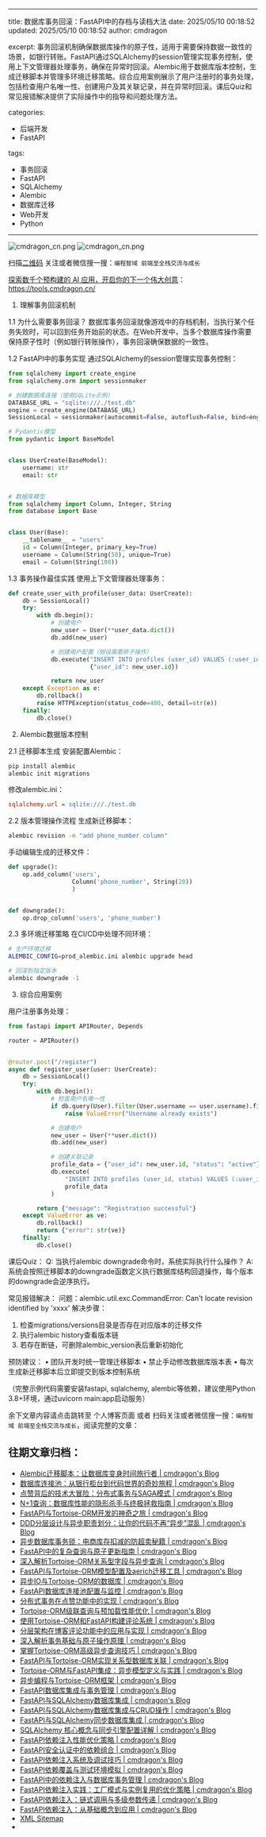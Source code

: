 ----
title: 数据库事务回滚：FastAPI中的存档与读档大法
date: 2025/05/10 00:18:52
updated: 2025/05/10 00:18:52
author: cmdragon

excerpt:
  事务回滚机制确保数据库操作的原子性，适用于需要保持数据一致性的场景，如银行转账。FastAPI通过SQLAlchemy的session管理实现事务控制，使用上下文管理器处理事务，确保在异常时回滚。Alembic用于数据库版本控制，生成迁移脚本并管理多环境迁移策略。综合应用案例展示了用户注册时的事务处理，包括检查用户名唯一性、创建用户及其关联记录，并在异常时回滚。课后Quiz和常见报错解决提供了实际操作中的指导和问题处理方法。

categories:
  - 后端开发
  - FastAPI

tags:
  - 事务回滚
  - FastAPI
  - SQLAlchemy
  - Alembic
  - 数据库迁移
  - Web开发
  - Python

----

<img src="https://static.shutu.cn/shutu/jpeg/open08/2025/05/10/69ec9a799973f9e2614fd4d8e4583abe.jpeg" title="cmdragon_cn.png" alt="cmdragon_cn.png"/>

<img src="https://api2.cmdragon.cn/upload/cmder/20250304_012821924.jpg" title="cmdragon_cn.png" alt="cmdragon_cn.png"/>


扫描[二维码](https://api2.cmdragon.cn/upload/cmder/20250304_012821924.jpg)
关注或者微信搜一搜：`编程智域 前端至全栈交流与成长`

[探索数千个预构建的 AI 应用，开启你的下一个伟大创意](https://tools.cmdragon.cn/zh/apps?category=ai_chat)：https://tools.cmdragon.cn/

1. 理解事务回滚机制

1.1 为什么需要事务回滚？
数据库事务回滚就像游戏中的存档机制，当执行某个任务失败时，可以回到任务开始前的状态。在Web开发中，当多个数据库操作需要保持原子性时（例如银行转账操作），事务回滚确保数据的一致性。

1.2 FastAPI中的事务实现
通过SQLAlchemy的session管理实现事务控制：

```python
from sqlalchemy import create_engine
from sqlalchemy.orm import sessionmaker

# 创建数据库连接（使用SQLite示例）
DATABASE_URL = "sqlite:///./test.db"
engine = create_engine(DATABASE_URL)
SessionLocal = sessionmaker(autocommit=False, autoflush=False, bind=engine)

# Pydantic模型
from pydantic import BaseModel


class UserCreate(BaseModel):
    username: str
    email: str


# 数据库模型
from sqlalchemy import Column, Integer, String
from database import Base


class User(Base):
    __tablename__ = "users"
    id = Column(Integer, primary_key=True)
    username = Column(String(50), unique=True)
    email = Column(String(100))
```

1.3 事务操作最佳实践
使用上下文管理器处理事务：

```python
def create_user_with_profile(user_data: UserCreate):
    db = SessionLocal()
    try:
        with db.begin():
            # 创建用户
            new_user = User(**user_data.dict())
            db.add(new_user)

            # 创建用户配置（假设需要原子操作）
            db.execute("INSERT INTO profiles (user_id) VALUES (:user_id)",
                       {"user_id": new_user.id})

            return new_user
    except Exception as e:
        db.rollback()
        raise HTTPException(status_code=400, detail=str(e))
    finally:
        db.close()
```

2. Alembic数据版本控制

2.1 迁移脚本生成
安装配置Alembic：

```bash
pip install alembic
alembic init migrations
```

修改alembic.ini：

```ini
sqlalchemy.url = sqlite:///./test.db
```

2.2 版本管理操作流程
生成新迁移脚本：

```bash
alembic revision -m "add phone_number column"
```

手动编辑生成的迁移文件：

```python
def upgrade():
    op.add_column('users',
                  Column('phone_number', String(20))
                  )


def downgrade():
    op.drop_column('users', 'phone_number')
```

2.3 多环境迁移策略
在CI/CD中处理不同环境：

```bash
# 生产环境迁移
ALEMBIC_CONFIG=prod_alembic.ini alembic upgrade head

# 回滚到指定版本
alembic downgrade -1
```

3. 综合应用案例

用户注册事务处理：

```python
from fastapi import APIRouter, Depends

router = APIRouter()


@router.post("/register")
async def register_user(user: UserCreate):
    db = SessionLocal()
    try:
        with db.begin():
            # 检查用户名唯一性
            if db.query(User).filter(User.username == user.username).first():
                raise ValueError("Username already exists")

            # 创建用户
            new_user = User(**user.dict())
            db.add(new_user)

            # 创建关联记录
            profile_data = {"user_id": new_user.id, "status": "active"}
            db.execute(
                "INSERT INTO profiles (user_id, status) VALUES (:user_id, :status)",
                profile_data
            )

        return {"message": "Registration successful"}
    except ValueError as ve:
        db.rollback()
        return {"error": str(ve)}
    finally:
        db.close()
```

课后Quiz：
Q: 当执行alembic downgrade命令时，系统实际执行什么操作？
A: 系统会按照迁移脚本的downgrade函数定义执行数据库结构回退操作，每个版本的downgrade会逆序执行。

常见报错解决：
问题：alembic.util.exc.CommandError: Can't locate revision identified by 'xxxx'
解决步骤：

1. 检查migrations/versions目录是否存在对应版本的迁移文件
2. 执行alembic history查看版本链
3. 若存在断链，可删除alembic_version表后重新初始化

预防建议：
• 团队开发时统一管理迁移脚本
• 禁止手动修改数据库版本表
• 每次生成新迁移脚本后立即提交到版本控制系统

（完整示例代码需要安装fastapi, sqlalchemy, alembic等依赖，建议使用Python 3.8+环境，通过uvicorn main:app启动服务）

余下文章内容请点击跳转至 个人博客页面 或者 扫码关注或者微信搜一搜：`编程智域 前端至全栈交流与成长`，阅读完整的文章：

## 往期文章归档：

- [Alembic迁移脚本：让数据库变身时间旅行者 | cmdragon's Blog](https://blog.cmdragon.cn/posts/24a6445f18ef/)
- [数据库连接池：从银行柜台到代码世界的奇妙旅程 | cmdragon's Blog](https://blog.cmdragon.cn/posts/57d1e2810a31/)
- [点赞背后的技术大冒险：分布式事务与SAGA模式 | cmdragon's Blog](https://blog.cmdragon.cn/posts/336930484b68/)
- [N+1查询：数据库性能的隐形杀手与终极拯救指南 | cmdragon's Blog](https://blog.cmdragon.cn/posts/bd59ee70c62e/)
- [FastAPI与Tortoise-ORM开发的神奇之旅 | cmdragon's Blog](https://blog.cmdragon.cn/posts/9f5729db84ef/)
- [DDD分层设计与异步职责划分：让你的代码不再“异步”混乱 | cmdragon's Blog](https://blog.cmdragon.cn/posts/62012cf83e26/)
- [异步数据库事务锁：电商库存扣减的防超卖秘籍 | cmdragon's Blog](https://blog.cmdragon.cn/posts/c195d6c4d0b5/)
- [FastAPI中的复杂查询与原子更新指南 | cmdragon's Blog](https://blog.cmdragon.cn/posts/f0e851eb1a74/)
- [深入解析Tortoise-ORM关系型字段与异步查询 | cmdragon's Blog](https://blog.cmdragon.cn/posts/512d338e0833/)
- [FastAPI与Tortoise-ORM模型配置及aerich迁移工具 | cmdragon's Blog](https://blog.cmdragon.cn/posts/7649fa5d5b04/)
- [异步IO与Tortoise-ORM的数据库 | cmdragon's Blog](https://blog.cmdragon.cn/posts/c9824156400c/)
- [FastAPI数据库连接池配置与监控 | cmdragon's Blog](https://blog.cmdragon.cn/posts/74b39391a524/)
- [分布式事务在点赞功能中的实现 | cmdragon's Blog](https://blog.cmdragon.cn/posts/f05753c1a8af/)
- [Tortoise-ORM级联查询与预加载性能优化 | cmdragon's Blog](https://blog.cmdragon.cn/posts/644d88ac6ff1/)
- [使用Tortoise-ORM和FastAPI构建评论系统 | cmdragon's Blog](https://blog.cmdragon.cn/posts/d7fcb94d965b/)
- [分层架构在博客评论功能中的应用与实现 | cmdragon's Blog](https://blog.cmdragon.cn/posts/a344f0dfbdbf/)
- [深入解析事务基础与原子操作原理 | cmdragon's Blog](https://blog.cmdragon.cn/posts/823cb13844de/)
- [掌握Tortoise-ORM高级异步查询技巧 | cmdragon's Blog](https://blog.cmdragon.cn/posts/0df919d7ff39/)
- [FastAPI与Tortoise-ORM实现关系型数据库关联 | cmdragon's Blog](https://blog.cmdragon.cn/posts/2c8d6d6e8c53/)
- [Tortoise-ORM与FastAPI集成：异步模型定义与实践 | cmdragon's Blog](https://blog.cmdragon.cn/posts/4b40fac9a431/)
- [异步编程与Tortoise-ORM框架 | cmdragon's Blog](https://blog.cmdragon.cn/posts/ec70904aad68/)
- [FastAPI数据库集成与事务管理 | cmdragon's Blog](https://blog.cmdragon.cn/posts/7112d376156d/)
- [FastAPI与SQLAlchemy数据库集成 | cmdragon's Blog](https://blog.cmdragon.cn/posts/ac94f11d8558/)
- [FastAPI与SQLAlchemy数据库集成与CRUD操作 | cmdragon's Blog](https://blog.cmdragon.cn/posts/b64fbd2d819d/)
- [FastAPI与SQLAlchemy同步数据库集成 | cmdragon's Blog](https://blog.cmdragon.cn/posts/05564696277e/)
- [SQLAlchemy 核心概念与同步引擎配置详解 | cmdragon's Blog](https://blog.cmdragon.cn/posts/dc3f1adccf0a/)
- [FastAPI依赖注入性能优化策略 | cmdragon's Blog](https://blog.cmdragon.cn/posts/5c3e3f847f09/)
- [FastAPI安全认证中的依赖组合 | cmdragon's Blog](https://blog.cmdragon.cn/posts/d1b6b80e8665/)
- [FastAPI依赖注入系统及调试技巧 | cmdragon's Blog](https://blog.cmdragon.cn/posts/f5d382bc5354/)
- [FastAPI依赖覆盖与测试环境模拟 | cmdragon's Blog](https://blog.cmdragon.cn/posts/88761b137b82/)
- [FastAPI中的依赖注入与数据库事务管理 | cmdragon's Blog](https://blog.cmdragon.cn/posts/ef1282d9c9b8/)
- [FastAPI依赖注入实践：工厂模式与实例复用的优化策略 | cmdragon's Blog](https://blog.cmdragon.cn/posts/8b8658ec8dab/)
- [FastAPI依赖注入：链式调用与多级参数传递 | cmdragon's Blog](https://blog.cmdragon.cn/posts/0b359086bd7d/)
- [FastAPI依赖注入：从基础概念到应用 | cmdragon's Blog](https://blog.cmdragon.cn/posts/ef71d1b7ddfb/)
- [XML Sitemap](https://tools.cmdragon.cn/sitemap_index.xml)
-